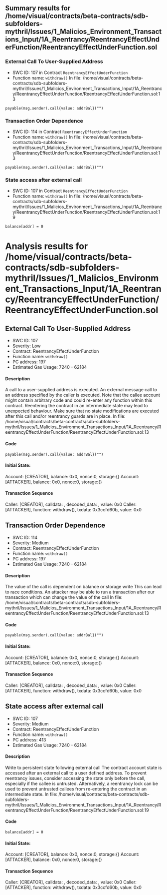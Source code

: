 ## Summary results for /home/visual/contracts/beta-contracts/sdb-subfolders-mythril/Issues/1_Malicios_Environment_Transactions_Input/1A_Reentrancy/ReentrancyEffectUnderFunction/ReentrancyEffectUnderFunction.sol
### External Call To User-Supplied Address
- SWC ID: 107 in Contract `ReentrancyEffectUnderFunction`
- Function name: `withdraw()`
In file: /home/visual/contracts/beta-contracts/sdb-subfolders-mythril/Issues/1_Malicios_Environment_Transactions_Input/1A_Reentrancy/ReentrancyEffectUnderFunction/ReentrancyEffectUnderFunction.sol:13
```
payable(msg.sender).call{value: addrBal}("")
```
### Transaction Order Dependence
- SWC ID: 114 in Contract `ReentrancyEffectUnderFunction`
- Function name: `withdraw()`
In file: /home/visual/contracts/beta-contracts/sdb-subfolders-mythril/Issues/1_Malicios_Environment_Transactions_Input/1A_Reentrancy/ReentrancyEffectUnderFunction/ReentrancyEffectUnderFunction.sol:13
```
payable(msg.sender).call{value: addrBal}("")
```
### State access after external call
- SWC ID: 107 in Contract `ReentrancyEffectUnderFunction`
- Function name: `withdraw()`
In file: /home/visual/contracts/beta-contracts/sdb-subfolders-mythril/Issues/1_Malicios_Environment_Transactions_Input/1A_Reentrancy/ReentrancyEffectUnderFunction/ReentrancyEffectUnderFunction.sol:19
```
balance[addr] = 0
```
# Analysis results for /home/visual/contracts/beta-contracts/sdb-subfolders-mythril/Issues/1_Malicios_Environment_Transactions_Input/1A_Reentrancy/ReentrancyEffectUnderFunction/ReentrancyEffectUnderFunction.sol

## External Call To User-Supplied Address
- SWC ID: 107
- Severity: Low
- Contract: ReentrancyEffectUnderFunction
- Function name: `withdraw()`
- PC address: 197
- Estimated Gas Usage: 7240 - 62184

#### Description

A call to a user-supplied address is executed.
An external message call to an address specified by the caller is executed. Note that the callee account might contain arbitrary code and could re-enter any function within this contract. Reentering the contract in an intermediate state may lead to unexpected behaviour. Make sure that no state modifications are executed after this call and/or reentrancy guards are in place.
In file: /home/visual/contracts/beta-contracts/sdb-subfolders-mythril/Issues/1_Malicios_Environment_Transactions_Input/1A_Reentrancy/ReentrancyEffectUnderFunction/ReentrancyEffectUnderFunction.sol:13

#### Code

```
payable(msg.sender).call{value: addrBal}("")
```

#### Initial State:

Account: [CREATOR], balance: 0x0, nonce:0, storage:{}
Account: [ATTACKER], balance: 0x0, nonce:0, storage:{}

#### Transaction Sequence

Caller: [CREATOR], calldata: , decoded_data: , value: 0x0
Caller: [ATTACKER], function: withdraw(), txdata: 0x3ccfd60b, value: 0x0


## Transaction Order Dependence
- SWC ID: 114
- Severity: Medium
- Contract: ReentrancyEffectUnderFunction
- Function name: `withdraw()`
- PC address: 197
- Estimated Gas Usage: 7240 - 62184

#### Description

The value of the call is dependent on balance or storage write
This can lead to race conditions. An attacker may be able to run a transaction after our transaction which can change the value of the call
In file: /home/visual/contracts/beta-contracts/sdb-subfolders-mythril/Issues/1_Malicios_Environment_Transactions_Input/1A_Reentrancy/ReentrancyEffectUnderFunction/ReentrancyEffectUnderFunction.sol:13

#### Code

```
payable(msg.sender).call{value: addrBal}("")
```

#### Initial State:

Account: [CREATOR], balance: 0x0, nonce:0, storage:{}
Account: [ATTACKER], balance: 0x0, nonce:0, storage:{}

#### Transaction Sequence

Caller: [CREATOR], calldata: , decoded_data: , value: 0x0
Caller: [ATTACKER], function: withdraw(), txdata: 0x3ccfd60b, value: 0x0


## State access after external call
- SWC ID: 107
- Severity: Medium
- Contract: ReentrancyEffectUnderFunction
- Function name: `withdraw()`
- PC address: 413
- Estimated Gas Usage: 7240 - 62184

#### Description

Write to persistent state following external call
The contract account state is accessed after an external call to a user defined address. To prevent reentrancy issues, consider accessing the state only before the call, especially if the callee is untrusted. Alternatively, a reentrancy lock can be used to prevent untrusted callees from re-entering the contract in an intermediate state.
In file: /home/visual/contracts/beta-contracts/sdb-subfolders-mythril/Issues/1_Malicios_Environment_Transactions_Input/1A_Reentrancy/ReentrancyEffectUnderFunction/ReentrancyEffectUnderFunction.sol:19

#### Code

```
balance[addr] = 0
```

#### Initial State:

Account: [CREATOR], balance: 0x0, nonce:0, storage:{}
Account: [ATTACKER], balance: 0x0, nonce:0, storage:{}

#### Transaction Sequence

Caller: [CREATOR], calldata: , decoded_data: , value: 0x0
Caller: [ATTACKER], function: withdraw(), txdata: 0x3ccfd60b, value: 0x0


